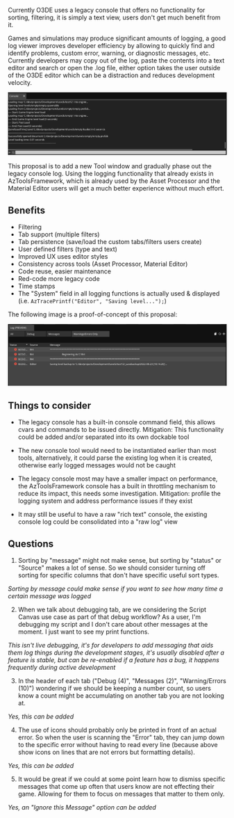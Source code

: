 Currently O3DE uses a legacy console that offers no functionality for sorting, filtering, it is simply a text view, users don't get much benefit from it.

Games and simulations may produce significant amounts of logging, a good log viewer improves developer efficiency by allowing to quickly find and identify problems, custom error, warning, or diagnostic messages, etc. Currently developers may copy out of the log, paste the contents into a text editor and search or open the .log file, either option takes the user outside of the O3DE editor which can be a distraction and reduces development velocity.

![image](rfc-69-logging-event-viewer/186296254-1bff6c04-0f28-4b93-b0e6-c3f824ff1385.png)

This proposal is to add a new Tool window and gradually phase out the legacy console log. Using the logging functionality that already exists in AzToolsFramework, which is already used by the Asset Processor and the Material Editor users will get a much better experience without much effort.

## Benefits

- Filtering
- Tab support (multiple filters)
- Tab persistence (save/load the custom tabs/filters users create)
- User defined filters (type and text)
- Improved UX uses editor styles
- Consistency across tools (Asset Processor, Material Editor)
- Code reuse, easier maintenance
- Red-code more legacy code
- Time stamps
- The "System" field in all logging functions is actually used & displayed (i.e. `AzTracePrintf("Editor", "Saving level...");`)

The following image is a proof-of-concept of this proposal:

![image](rfc-69-logging-event-viewer/186296313-8fd392ea-abb6-4f1d-8a95-8583cffdf068.png)

## Things to consider

- The legacy console has a built-in console command field, this allows cvars and commands to be issued directly. Mitigation: This functionality could be added and/or separated into its own dockable tool

- The new console tool would need to be instantiated earlier than most tools, alternatively, it could parse the existing log when it is created, otherwise early logged messages would not be caught

- The legacy console most may have a smaller impact on performance, the AzToolsFramework console has a built in throttling mechanism to reduce its impact, this needs some investigation. Mitigation: profile the logging system and address performance issues if they exist

- It may still be useful to have a raw "rich text" console, the existing console log could be consolidated into a "raw log" view

## Questions

1. Sorting by "message" might not make sense, but sorting by "status" or "Source" makes a lot of sense. So we should consider turning off sorting for specific columns that don't have specific useful sort types.

_Sorting by message could make sense if you want to see how many time a certain message was logged_

2. When we talk about debugging tab, are we considering the Script Canvas use case as part of that debug workflow? As a user, I'm debugging my script and I don't care about other messages at the moment. I just want to see my print functions.

_This isn't live debugging, it's for developers to add messaging that aids them log things during the development stages, it's usually disabled after a feature is stable, but can be re-enabled if a feature has a bug, it happens frequently during active development_

3. In the header of each tab ("Debug (4)", "Messages (2)", "Warning/Errors (10)") wondering if we should be keeping a number count, so users know a count might be accumulating on another tab you are not looking at.

_Yes, this can be added_

4. The use of icons should probably only be printed in front of an actual error. So when the user is scanning the "Error" tab, they can jump down to the specific error without having to read every line (because above show icons on lines that are not errors but formatting details).

_Yes, this can be added_

5. It would be great if we could at some point learn how to dismiss specific messages that come up often that users know are not effecting their game. Allowing for them to focus on messages that matter to them only.

_Yes, an "Ignore this Message" option can be added_